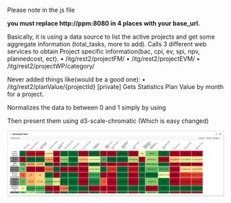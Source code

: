 Please note in the js file

<b> you must replace http://ppm:8080 in 4 places with your base_url.</b>

Basically, it is using a data source to list the active projects and get some aggregate information (total_tasks, more to add).
Calls 3 different web services  to obtain Project specific information(bac, cpi, ev, spi, npv, plannedcost, ect).
•	/itg/rest2/projectFM/
•	/itg/rest2/projectEVM/
•	/itg/rest2/projectWP/category/

Never added things like(would be a good one):
•	/itg/rest2/planValue/{projectId} [private] Gets Statistics Plan Value by month for a project.

Normalizes the data to between 0 and 1 simply by using

 Then present them using d3-scale-chromatic  (Which is easy changed)

 


<img src="normalizedTable.PNG">
